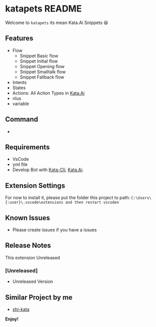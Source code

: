 # katapets README

Welcome to ```katapets``` its mean Kata.Ai Snippets 😆

## Features
  - Flow
    - Snippet Basic flow
    - Snippet Initial flow
    - Snippet Opening flow
    - Snippet Smalltalk flow
    - Snippet Fallback flow
  - Intents
  - States
  - Actions: All Action Types in [Kata.Ai](https://docs.kata.ai/kata-ml/action-type/)
  - nlus
  - variable

## Command
  - 
## Requirements

  - VsCode
  - yml file
  - Develop Bot with [Kata-Cli](https://github.com/kata-ai/kata-cli), [Kata.Ai](https://kata.ai/).

## Extension Settings

For now to install it, please put the folder this project to path: ```C:\Users\{:user}\.vscode\extensions and then restart vscoden```


## Known Issues
  - Please create issues if you have a issues

## Release Notes

This extension Unreleased

### [Unreleased]
  - Unreleased Version

## Similar Project by me
  - [shi-kata](https://github.com/Shiyinq/shi-kata)


**Enjoy!**
